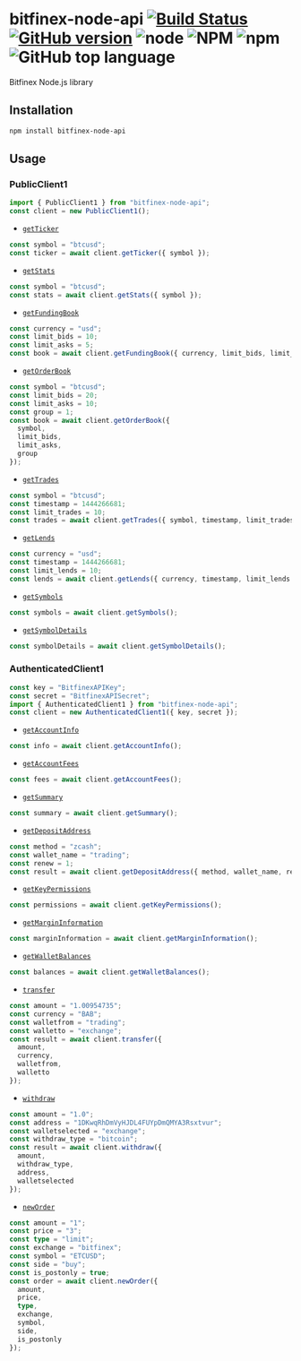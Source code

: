# bitfinex-node-api [![Build Status](https://travis-ci.com/vansergen/bitfinex-node-api.svg?branch=master)](https://travis-ci.com/vansergen/bitfinex-node-api) [![GitHub version](https://badge.fury.io/gh/vansergen%2Fbitfinex-node-api.svg)](https://github.com/vansergen/bitfinex-node-api) ![node](https://img.shields.io/node/v/bitfinex-node-api) ![NPM](https://img.shields.io/npm/l/bitfinex-node-api) ![npm](https://img.shields.io/npm/dt/bitfinex-node-api) ![GitHub top language](https://img.shields.io/github/languages/top/vansergen/bitfinex-node-api)

Bitfinex Node.js library

## Installation

```bash
npm install bitfinex-node-api
```

## Usage

### PublicClient1

```typescript
import { PublicClient1 } from "bitfinex-node-api";
const client = new PublicClient1();
```

- [`getTicker`](https://docs.bitfinex.com/v1/reference#rest-public-ticker)

```typescript
const symbol = "btcusd";
const ticker = await client.getTicker({ symbol });
```

- [`getStats`](https://docs.bitfinex.com/v1/reference#rest-public-stats)

```typescript
const symbol = "btcusd";
const stats = await client.getStats({ symbol });
```

- [`getFundingBook`](https://docs.bitfinex.com/v1/reference#rest-public-fundingbook)

```typescript
const currency = "usd";
const limit_bids = 10;
const limit_asks = 5;
const book = await client.getFundingBook({ currency, limit_bids, limit_asks });
```

- [`getOrderBook`](https://docs.bitfinex.com/v1/reference#rest-public-orderbook)

```typescript
const symbol = "btcusd";
const limit_bids = 20;
const limit_asks = 10;
const group = 1;
const book = await client.getOrderBook({
  symbol,
  limit_bids,
  limit_asks,
  group
});
```

- [`getTrades`](https://docs.bitfinex.com/v1/reference#rest-public-trades)

```typescript
const symbol = "btcusd";
const timestamp = 1444266681;
const limit_trades = 10;
const trades = await client.getTrades({ symbol, timestamp, limit_trades });
```

- [`getLends`](https://docs.bitfinex.com/v1/reference#rest-public-lends)

```typescript
const currency = "usd";
const timestamp = 1444266681;
const limit_lends = 10;
const lends = await client.getLends({ currency, timestamp, limit_lends });
```

- [`getSymbols`](https://docs.bitfinex.com/v1/reference#rest-public-symbols)

```typescript
const symbols = await client.getSymbols();
```

- [`getSymbolDetails`](https://docs.bitfinex.com/v1/reference#rest-public-symbol-details)

```typescript
const symbolDetails = await client.getSymbolDetails();
```

### AuthenticatedClient1

```typescript
const key = "BitfinexAPIKey";
const secret = "BitfinexAPISecret";
import { AuthenticatedClient1 } from "bitfinex-node-api";
const client = new AuthenticatedClient1({ key, secret });
```

- [`getAccountInfo`](https://docs.bitfinex.com/v1/reference#rest-auth-account-info)

```typescript
const info = await client.getAccountInfo();
```

- [`getAccountFees`](https://docs.bitfinex.com/v1/reference#rest-auth-fees)

```typescript
const fees = await client.getAccountFees();
```

- [`getSummary`](https://docs.bitfinex.com/v1/reference#rest-auth-summary)

```typescript
const summary = await client.getSummary();
```

- [`getDepositAddress`](https://docs.bitfinex.com/v1/reference#rest-auth-deposit)

```typescript
const method = "zcash";
const wallet_name = "trading";
const renew = 1;
const result = await client.getDepositAddress({ method, wallet_name, renew });
```

- [`getKeyPermissions`](https://docs.bitfinex.com/v1/reference#auth-key-permissions)

```typescript
const permissions = await client.getKeyPermissions();
```

- [`getMarginInformation`](https://docs.bitfinex.com/v1/reference#rest-auth-margin-information)

```typescript
const marginInformation = await client.getMarginInformation();
```

- [`getWalletBalances`](https://docs.bitfinex.com/v1/reference#rest-auth-wallet-balances)

```typescript
const balances = await client.getWalletBalances();
```

- [`transfer`](https://docs.bitfinex.com/v1/reference#rest-auth-transfer-between-wallets)

```typescript
const amount = "1.00954735";
const currency = "BAB";
const walletfrom = "trading";
const walletto = "exchange";
const result = await client.transfer({
  amount,
  currency,
  walletfrom,
  walletto
});
```

- [`withdraw`](https://docs.bitfinex.com/v1/reference#rest-auth-withdrawal)

```typescript
const amount = "1.0";
const address = "1DKwqRhDmVyHJDL4FUYpDmQMYA3Rsxtvur";
const walletselected = "exchange";
const withdraw_type = "bitcoin";
const result = await client.withdraw({
  amount,
  withdraw_type,
  address,
  walletselected
});
```

- [`newOrder`](https://docs.bitfinex.com/v1/reference#rest-auth-orders)

```typescript
const amount = "1";
const price = "3";
const type = "limit";
const exchange = "bitfinex";
const symbol = "ETCUSD";
const side = "buy";
const is_postonly = true;
const order = await client.newOrder({
  amount,
  price,
  type,
  exchange,
  symbol,
  side,
  is_postonly
});
```
